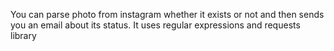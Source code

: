 You can parse photo from instagram whether it exists or not and then sends you an email about its status. It uses regular expressions and requests library
